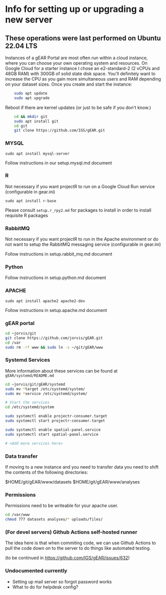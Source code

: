 # Info for setting up or upgrading a new server

## These operations were last performed on Ubuntu 22.04 LTS

Instances of a gEAR Portal are most often run within a cloud instance, where you can choose your own operating system and resources.  On Google Cloud for a starter instance I chose an e2-standard-2 (2 vCPUs and 48GB RAM) with 300GB of solid state disk space.  You'll definitely want to increase the CPU as you gain more simultaneous users and RAM depending on your dataset sizes.  Once you create and start the instance:

```bash
    sudo apt update
    sudo apt upgrade
```

Reboot if there are kernel updates (or just to be safe if you don't know.)

```bash
    cd && mkdir git
    sudo apt install git
    cd git
    git clone https://github.com/IGS/gEAR.git
```

### MYSQL

`sudo apt install mysql-server`

Follow instructions in our setup.mysql.md document

### R

Not necessary if you want projectR to run on a Google Cloud Run service (configurable in gear.ini)

`sudo apt install r-base`

Please consult `setup.r_rpy2.md` for packages to install in order to install requisite R packages

### RabbitMQ

Not necessary if you want projectR to run in the Apache environment or do not want to setup the RabbitMQ messaging service (configurable in gear.ini)

Follow instructions in setup.rabbit_mq.md document

### Python

Follow instructions in setup.python.md document

### APACHE

`sudo apt install apache2 apache2-dev`

Follow instructions in setup.apache.md document

### gEAR portal

```bash
cd ~jorvis/git
git clone https://github.com/jorvis/gEAR.git
cd /var
sudo rm -rf www && sudo ln -s ~/git/gEAR/www
```

### Systemd Services

More information about these services can be found at `gEAR/systemd/README.md`

```bash
cd ~jorvis/git/gEAR/systemd
sudo mv *target /etc/systemd/system/
sudo mv *service /etc/systemd/system/

# Start the services
cd /etc/systemd/system

sudo systemctl enable projectr-consumer.target
sudo systemctl start projectr-consumer.target

sudo systemctl enable spatial-panel.service
sudo systemctl start spatial-panel.service

# <Add more services here>
```

### Data transfer

If moving to a new instance and you need to transfer data you need
to shift the contents of the following directories:

$HOME/git/gEAR/www/datasets
$HOME/git/gEAR/www/analyses

### Permissions

Permissions need to be writeable for your apache user.

```bash
cd /var/www
chmod 777 datasets analyses/* uploads/files/
```

### (For devel servers) Github Actions self-hosted runner

The idea here is that when commiting code, we can use Github Actions to pull the code down on to the server to do things like automated testing.

(to be continued in https://github.com/IGS/gEAR/issues/632)

### Undocumented currently

- Setting up mail server so forgot password works
- What to do for helpdesk config?
